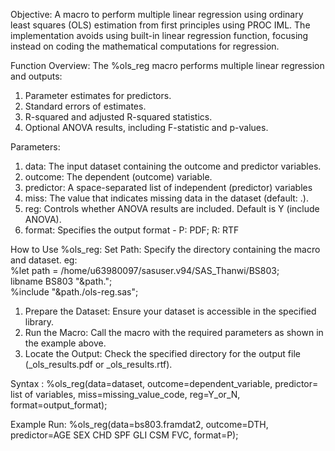 Objective: 
A macro to perform multiple linear regression using ordinary least squares (OLS) estimation from first principles using PROC IML. The implementation avoids using built-in linear regression function, focusing instead on coding the mathematical computations for regression. 
  
Function Overview: The %ols_reg macro performs multiple linear regression and outputs: 
1.	Parameter estimates for predictors. 
2.	Standard errors of estimates. 
3.	R-squared and adjusted R-squared statistics. 
4.	Optional ANOVA results, including F-statistic and p-values. 

Parameters:  
1.	data: The input dataset containing the outcome and predictor variables. 
2.	outcome: The dependent (outcome) variable.  
3.	predictor: A space-separated list of independent (predictor) variables 
4.	miss: The value that indicates missing data in the dataset (default: .).
5.	reg: Controls whether ANOVA results are included. Default is Y (include ANOVA).
6.	format: Specifies the output format - P: PDF; R: RTF  
        	
How to Use %ols_reg: 
Set Path: Specify the directory containing the macro and dataset. eg:     
 %let path = /home/u63980097/sasuser.v94/SAS_Thanwi/BS803;	  
 libname BS803 "&path.";  
 %include "&path./ols-reg.sas";  

1.	Prepare the Dataset: Ensure your dataset is accessible in the specified library. 
2.	Run the Macro: Call the macro with the required parameters as shown in the example above. 
3.	Locate the Output: Check the specified directory for the output file (_ols_results.pdf or _ols_results.rtf). 
 
Syntax : %ols_reg(data=dataset, outcome=dependent_variable, predictor= list of variables, miss=missing_value_code, reg=Y_or_N, format=output_format);  
  
Example Run: %ols_reg(data=bs803.framdat2, outcome=DTH, predictor=AGE SEX CHD SPF GLI CSM FVC, format=P); 
  
 
